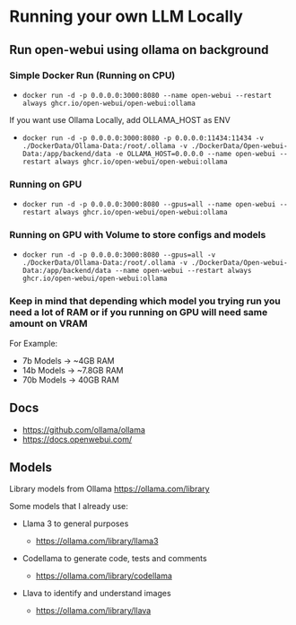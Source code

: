 # Running your own LLM Locally

## Run open-webui using ollama on background

### Simple Docker Run (Running on CPU)

- `docker run -d -p 0.0.0.0:3000:8080 --name open-webui --restart always ghcr.io/open-webui/open-webui:ollama`

If you want use Ollama Locally, add OLLAMA_HOST as ENV
- `docker run -d -p 0.0.0.0:3000:8080 -p 0.0.0.0:11434:11434 -v ./DockerData/Ollama-Data:/root/.ollama -v ./DockerData/Open-webui-Data:/app/backend/data -e OLLAMA_HOST=0.0.0.0 --name open-webui --restart always ghcr.io/open-webui/open-webui:ollama`

### Running on GPU

- `docker run -d -p 0.0.0.0:3000:8080 --gpus=all --name open-webui --restart always ghcr.io/open-webui/open-webui:ollama`

### Running on GPU with Volume to store configs and models

- `docker run -d -p 0.0.0.0:3000:8080 --gpus=all -v ./DockerData/Ollama-Data:/root/.ollama -v ./DockerData/Open-webui-Data:/app/backend/data --name open-webui --restart always ghcr.io/open-webui/open-webui:ollama`

### Keep in mind that depending which model you trying run you need a lot of RAM or if you running on GPU will need same amount on VRAM

For Example:

- 7b Models -> ~4GB RAM
- 14b Models -> ~7.8GB RAM
- 70b Models -> 40GB RAM

## Docs

- https://github.com/ollama/ollama
- https://docs.openwebui.com/

## Models

Library models from Ollama https://ollama.com/library


Some models that I already use:
- Llama 3 to general purposes
  - https://ollama.com/library/llama3

- Codellama to generate code, tests and comments
  - https://ollama.com/library/codellama

- Llava to identify and understand images
  - https://ollama.com/library/llava
